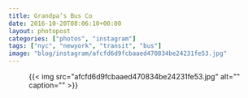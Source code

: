 ```yaml
---
title: Grandpa’s Bus Co
date: 2016-10-20T08:06:10+00:00
layout: photopost
categories: ["photos", "instagram"]
tags: ["nyc", "newyork", "transit", "bus"]
image: "blog/instagram/afcfd6d9fcbaaed470834be24231fe53.jpg"
---
```


<figure class="photo photo--square">
  {{< img src="afcfd6d9fcbaaed470834be24231fe53.jpg" alt="" caption="" >}}

</figure>


